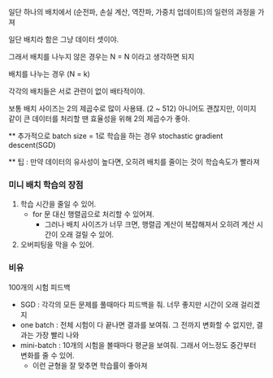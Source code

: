 일단 하나의 배치에서 (순전파, 손실 계산, 역잔파, 가중치 업데이트)의 일련의 과정을 가져

일단 배치라 함은 그냥 데이터 셋이야.

그래서 배치를 나누지 않은 경우는 N = N 이라고 생각하면 되지

배치를 나누는 경우 (N = k)

각각의 배치들은 서로 관련이 없이 배타적이야.

보통 배치 사이즈는 2의 제곱수로 많이 사용돼. (2 ~ 512) 
아니어도 괜찮지만, 이미지 같이 큰 데이터를 처리할 땐 효율성을 위해 2의 제곱수가 좋아.

** 추가적으로 batch size = 1로 학습을 하는 경우 stochastic gradient descent(SGD)

** 팁 : 만약 데이터의 유사성이 높다면, 오히려 배치를 줄이는 것이 학습속도가 빨라져

### 미니 배치 학습의 장점

1. 학습 시간을 줄일 수 있어. 
   - for 문 대신 행렬곱으로 처리할 수 있어져.
     - 그러나 배치 사이즈가 너무 크면, 행렬곱 계산이 복잡해져서 오히려 계산 시간이 오래 걸릴 수 있어.
2. 오버피팅을 막을 수 있어. 

### 비유
100개의 시험 피드백

- SGD : 각각의 모든 문제를 풀때마다 피드백을 줘. 너무 좋지만 시간이 오래 걸리겠지
- one batch : 전체 시험이 다 끝나면 결과를 보여줘. 그 전까지 변화할 수 없지만, 결과는 가장 빨리 나와
- mini-batch : 10개의 시험을 볼때마다 평균을 보여줘. 그래서 어느정도 중간부터 변화를 줄 수 있어.
  - 이런 균형을 잘 맞추면 학습률이 좋아져